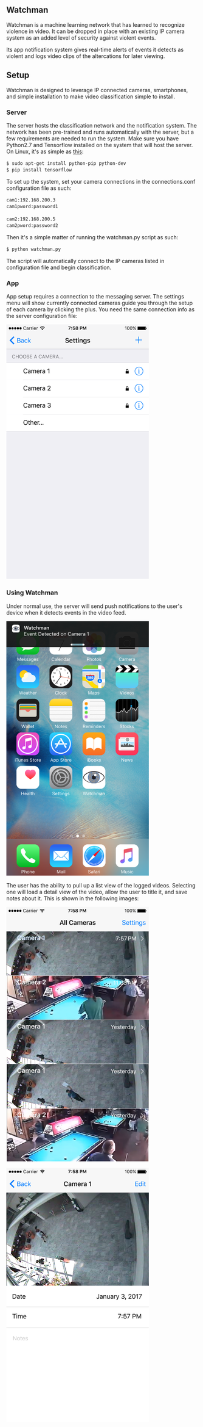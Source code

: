## Watchman

Watchman is a machine learning network that has learned to recognize violence in video. It can be dropped in place with an existing IP camera system as an added level of security against violent events.

Its app notification system gives real-time alerts of events it detects as violent and logs video clips of the altercations for later viewing.

## Setup
Watchman is designed to leverage IP connected cameras, smartphones, and simple installation to make video classification simple to install.

### Server
The server hosts the classification network and the notification system. The network has been pre-trained and runs automatically with the server, but a few requirements are needed to run the system. Make sure you have Python2.7 and Tensorflow installed on the system that will host the server. On Linux, it's as simple as [this](https://www.tensorflow.org/get_started/os_setup):

```markdown
$ sudo apt-get install python-pip python-dev
$ pip install tensorflow
```

To set up the system, set your camera connections in the connections.conf configuration file as such:

```markdown
cam1:192.168.200.3
cam1pword:password1

cam2:192.168.200.5
cam2pword:password2
```

Then it's a simple matter of running the watchman.py script as such:

```markdown
$ python watchman.py
```
The script will automatically connect to the IP cameras listed in configuration file and begin classification.

### App
App setup requires a connection to the messaging server. The settings menu will show currently connected cameras guide you through the setup of each camera by clicking the plus. You need the same connection info as the server configuration file:

![App Settings](assets/watchman_settings.png)

### Using Watchman

Under normal use, the server will send push notifications to the user's device when it detects events in the video feed.

![App Banner](assets/watchman_banner.png)

The user has the ability to pull up a list view of the logged videos. Selecting one will load a detail view of the video, allow the user to title it, and save notes about it. This is shown in the following images:

![App Listview](assets/watchman_listview.png)

![App Detailview](assets/watchman_detailview.png)
